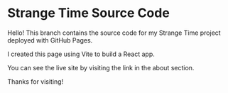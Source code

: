 # Strange Time Source Code
Hello! This branch contains the source code for my Strange Time project deployed with GitHub Pages. 

I created this page using Vite to build a React app.

You can see the live site by visiting the link in the about section.

Thanks for visiting!